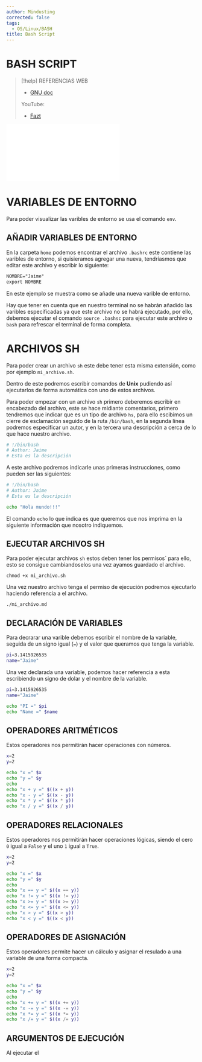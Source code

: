 ```yaml
---
author: Mindusting
corrected: false
tags:
  - OS/Linux/BASH
title: Bash Script
---
```


# BASH SCRIPT

> [!help] REFERENCIAS WEB
> - [GNU doc](https://www.gnu.org/software/bash/manual/bash.html)
> 
> YouTube:
> - [Fazt](https://youtu.be/H4ayPYcZEfI)

![](BS_files.md)

# VARIABLES DE ENTORNO

Para poder visualizar las varibles de entorno se usa el comando `env`.

## AÑADIR VARIABLES DE ENTORNO

En la carpeta `home` podemos encontrar el archivo `.bashrc` este contiene las varibles de entorno, si quisieramos agregar una nueva, tendríasmos que editar este archivo y escribir lo siguiente:

```txt
NOMBRE="Jaime"
export NOMBRE
```

En este ejemplo se muestra como se añade una nueva varible de entorno.

Hay que tener en cuenta que en nuestro terminal no se habrán añadido las varibles especificadas ya que este archivo no se habrá ejecutado, por ello, debemos ejecutar el comando `source .bashsc` para ejecutar este archivo o `bash` para refrescar el terminal de forma completa.

# ARCHIVOS SH

Para poder crear un archivo `sh` este debe tener esta misma extensión, como por ejemplo `mi_archivo.sh`.

Dentro de este podremos escribir comandos de **Unix** pudiendo así ejecutarlos de forma automática con uno de estos archivos.

Para  poder empezar con un archivo `sh` primero deberemos escribir en encabezado del archivo, este se hace midiante comentarios, primero tendremos que indicar que es un tipo de archivo `hs`, para ello escibimos un cierre de esclamación seguido de la ruta `/bin/bash`, en la segunda línea podremos especificar un autor, y en la tercera una descripción a cerca de lo que hace nuestro archivo.

```bash
# !/bin/bash
# Author: Jaime
# Esta es la descripción
```

A este archivo podremos indicarle unas primeras instrucciones, como pueden ser las siguientes:

```bash
# !/bin/bash
# Author: Jaime
# Esta es la descripción

echo "Hola mundo!!!"
```

El comando `echo` lo que indica es que queremos que nos imprima en la siguiente información que nosotro indiquemos.

## EJECUTAR ARCHIVOS SH

Para poder ejecutar archivos `sh` estos deben tener los permisos` para ello, esto se consigue cambiandoselos una vez ayamos guardado el archivo.

`chmod +x mi_archivo.sh`

Una vez nuestro archivo tenga el permiso de ejecución podremos ejecutarlo haciendo referencia a el archivo.

`./mi_archivo.md`

## DECLARACIÓN DE VARIABLES

Para decrarar una varible debemos escribir el nombre de la variable, seguida de un signo igual (`=`) y el valor que queramos que tenga la variable.

```bash
pi=3.1415926535
name="Jaime"
```

Una vez declarada una variable, podemos hacer referencia a esta escribiendo un signo de dolar y el nombre de la variable.

```bash
pi=3.1415926535
name="Jaime"

echo "PI =" $pi
echo "Name =" $name
```

## OPERADORES ARITMÉTICOS

Estos operadores nos permitirán hacer operaciones con números.

```bash
x=2
y=2

echo "x =" $x
echo "y =" $y
echo
echo "x + y =" $((x + y))
echo "x - y =" $((x - y))
echo "x * y =" $((x * y))
echo "x / y =" $((x / y))
```

## OPERADORES RELACIONALES

Estos operadores nos permitirán hacer operaciones lógicas, siendo el cero `0` igual a `False` y el uno `1` igual a `True`.

```bash
x=2
y=2

echo "x =" $x
echo "y =" $y
echo
echo "x == y =" $((x == y))
echo "x != y =" $((x != y))
echo "x >= y =" $((x >= y))
echo "x <= y =" $((x <= y))
echo "x > y =" $((x > y))
echo "x < y =" $((x < y))
```

## OPERADORES DE ASIGNACIÓN

Estos operadores permite hacer un cálculo y asignar el resulado a una variable de una forma compacta.

```bash
x=2
y=2

echo "x =" $x
echo "y =" $y
echo
echo "x += y =" $((x += y))
echo "x -= y =" $((x -= y))
echo "x *= y =" $((x *= y))
echo "x /= y =" $((x /= y))
```

## ARGUMENTOS DE EJECUCIÓN

Al ejecutar el
